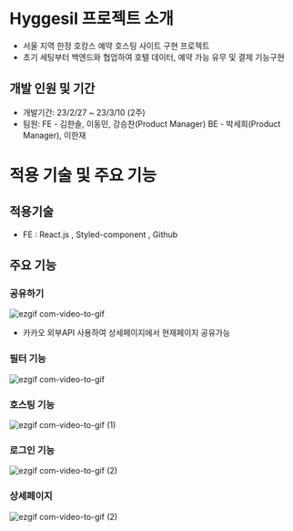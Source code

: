 
# Hyggesil 프로젝트 소개

- 서울 지역 한정 호캉스 예약 호스팅 사이트 구현 프로젝트
- 초기 세팅부터 백엔드와 협업하여 호텔 데이터, 예약 가능 유무 및 결제 기능구현

## 개발 인원 및 기간

- 개발기간: 23/2/27 ~ 23/3/10 (2주)
- 팀원: FE - 김한솔, 이동민, 강승찬(Product Manager) BE - 박세희(Product Manager), 이한재

# 적용 기술 및 주요 기능

## 적용기술

- FE : React.js , Styled-component , Github

## 주요 기능

### 공유하기

![ezgif com-video-to-gif](https://user-images.githubusercontent.com/120270709/224230327-3ae75f2e-631f-4495-8c5b-db81cd94d7be.gif)

- 카카오 외부API 사용하여 상세페이지에서 현재페이지 공유가능

### 필터 기능

![ezgif com-video-to-gif](https://user-images.githubusercontent.com/120270709/224231097-4e426c08-d4b3-4a01-9f2f-38ed8b294371.gif)

### 호스팅 기능

![ezgif com-video-to-gif (1)](https://user-images.githubusercontent.com/120270709/224231583-6fd584e6-cc6a-4135-a914-a7a19fcd4585.gif)

### 로그인 기능

![ezgif com-video-to-gif (2)](https://user-images.githubusercontent.com/120270709/224232096-fdf31a02-9668-4caa-a20e-dbeb08fc4feb.gif)

### 상세페이지 

![ezgif com-video-to-gif (2)](https://user-images.githubusercontent.com/120270709/224232096-fdf31a02-9668-4caa-a20e-dbeb08fc4feb.gif)


